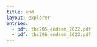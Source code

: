 ```yaml
---
title: end
layout: explorer
entries:
  - pdf: tbc205_endsem_2022.pdf
  - pdf: tbc206_endsem_2023.pdf
---
```


